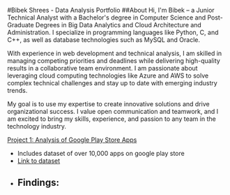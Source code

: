 #Bibek Shrees - Data Analysis Portfolio
##About
Hi, I'm Bibek – a Junior Technical Analyst with a Bachelor's degree in Computer Science and Post-Graduate Degrees in Big Data Analytics and Cloud Architecture and Administration. I specialize in programming languages like Python, C, and C++, as well as database technologies such as MySQL and Oracle.

With experience in web development and technical analysis, I am skilled in managing competing priorities and deadlines while delivering high-quality results in a collaborative team environment. I am passionate about leveraging cloud computing technologies like Azure and AWS to solve complex technical challenges and stay up to date with emerging industry trends.

My goal is to use my expertise to create innovative solutions and drive organizational success. I value open communication and teamwork, and I am excited to bring my skills, experience, and passion to any team in the technology industry.

[Project 1: Analysis of Google Play Store Apps](https://github.com/techwithbibek/Google-Play-Store-Data-Visualization)
- Includes dataset of over 10,000 apps on google play store
- [Link to dataset](https://www.kaggle.com/lava18/google-play-store-apps)
- Findings:
    - 



